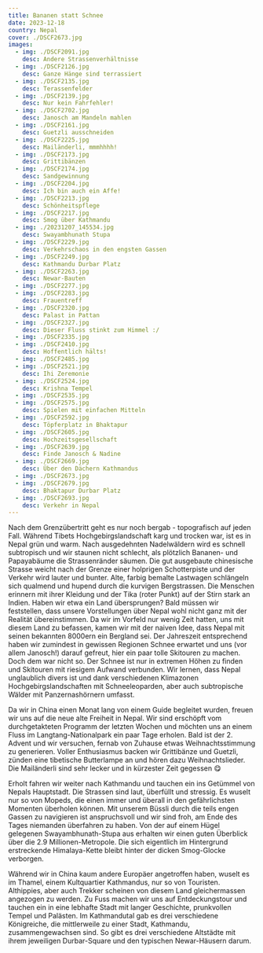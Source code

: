 ```yaml
---
title: Bananen statt Schnee
date: 2023-12-18
country: Nepal
cover: ./DSCF2673.jpg
images:
  - img: ./DSCF2091.jpg
    desc: Andere Strassenverhältnisse
  - img: ./DSCF2126.jpg
    desc: Ganze Hänge sind terrassiert
  - img: ./DSCF2135.jpg
    desc: Terassenfelder
  - img: ./DSCF2139.jpg
    desc: Nur kein Fahrfehler!
  - img: ./DSCF2702.jpg
    desc: Janosch am Mandeln mahlen
  - img: ./DSCF2161.jpg
    desc: Guetzli ausschneiden
  - img: ./DSCF2225.jpg
    desc: Mailänderli, mmmhhhh!
  - img: ./DSCF2173.jpg
    desc: Grittibänzen
  - img: ./DSCF2174.jpg
    desc: Sandgewinnung
  - img: ./DSCF2204.jpg
    desc: Ich bin auch ein Affe!
  - img: ./DSCF2213.jpg
    desc: Schönheitspflege
  - img: ./DSCF2217.jpg
    desc: Smog über Kathmandu
  - img: ./20231207_145534.jpg
    desc: Swayambhunath Stupa
  - img: ./DSCF2229.jpg
    desc: Verkehrschaos in den engsten Gassen
  - img: ./DSCF2249.jpg
    desc: Kathmandu Durbar Platz
  - img: ./DSCF2263.jpg
    desc: Newar-Bauten
  - img: ./DSCF2277.jpg
  - img: ./DSCF2283.jpg
    desc: Frauentreff
  - img: ./DSCF2320.jpg
    desc: Palast in Pattan
  - img: ./DSCF2327.jpg
    desc: Dieser Fluss stinkt zum Himmel :/
  - img: ./DSCF2335.jpg
  - img: ./DSCF2410.jpg
    desc: Hoffentlich hälts!
  - img: ./DSCF2485.jpg
  - img: ./DSCF2521.jpg
    desc: Ihi Zeremonie
  - img: ./DSCF2524.jpg
    desc: Krishna Tempel
  - img: ./DSCF2535.jpg
  - img: ./DSCF2575.jpg
    desc: Spielen mit einfachen Mitteln
  - img: ./DSCF2592.jpg
    desc: Töpferplatz in Bhaktapur
  - img: ./DSCF2605.jpg
    desc: Hochzeitsgesellschaft
  - img: ./DSCF2639.jpg
    desc: Finde Janosch & Nadine
  - img: ./DSCF2669.jpg
    desc: Über den Dächern Kathmandus
  - img: ./DSCF2673.jpg
  - img: ./DSCF2679.jpg
    desc: Bhaktapur Durbar Platz
  - img: ./DSCF2693.jpg
    desc: Verkehr in Nepal
---
```

Nach dem Grenzübertritt geht es nur noch bergab - topografisch auf jeden Fall. Während Tibets Hochgebirgslandschaft karg und trocken war, ist es in Nepal grün und warm. Nach ausgedehnten Nadelwäldern wird es schnell subtropisch und wir staunen nicht schlecht, als plötzlich Bananen- und Papayabäume die Strassenränder säumen. Die gut ausgebaute chinesische Strasse weicht nach der Grenze einer holprigen Schotterpiste und der Verkehr wird lauter und bunter. Alte, farbig bemalte Lastwagen schlängeln sich qualmend und hupend durch die kurvigen Bergstrassen. Die Menschen erinnern mit ihrer Kleidung und der Tika (roter Punkt) auf der Stirn stark an Indien. Haben wir etwa ein Land übersprungen? Bald müssen wir feststellen, dass unsere Vorstellungen über Nepal wohl nicht ganz mit der Realität übereinstimmen. Da wir im Vorfeld nur wenig Zeit hatten, uns mit diesem Land zu befassen, kamen wir mit der naiven Idee, dass Nepal mit seinen bekannten 8000ern ein Bergland sei. Der Jahreszeit entsprechend haben wir zumindest in gewissen Regionen Schnee erwartet und uns (vor allem Janosch!) darauf gefreut, hier ein paar tolle Skitouren zu machen. Doch dem war nicht so. Der Schnee ist nur in extremen Höhen zu finden und Skitouren mit riesigem Aufwand verbunden. Wir lernen, dass Nepal unglaublich divers ist und dank verschiedenen Klimazonen Hochgebirgslandschaften mit Schneeleoparden, aber auch subtropische Wälder mit Panzernashörnern umfasst.

Da wir in China einen Monat lang von einem Guide begleitet wurden, freuen wir uns auf die neue alte Freiheit in Nepal. Wir sind erschöpft vom durchgetakteten Programm der letzten Wochen und möchten uns an einem Fluss im Langtang-Nationalpark ein paar Tage erholen. Bald ist der 2. Advent und wir versuchen, fernab von Zuhause etwas Weihnachtsstimmung zu generieren. Voller Enthusiasmus backen wir Grittibänze und Guetzli, zünden eine tibetische Butterlampe an und hören dazu Weihnachtslieder. Die Mailänderli sind sehr lecker und in kürzester Zeit gegessen 😋

Erholt fahren wir weiter nach Kathmandu und tauchen ein ins Getümmel von Nepals Hauptstadt. Die Strassen sind laut, überfüllt und stressig. Es wuselt nur so von Mopeds, die einen immer und überall in den gefährlichsten Momenten überholen können. Mit unserem Büssli durch die teils engen Gassen zu navigieren ist anspruchsvoll und wir sind froh, am Ende des Tages niemanden überfahren zu haben. Von der auf einem Hügel gelegenen Swayambhunath-Stupa aus erhalten wir einen guten Überblick über die 2.9 Millionen-Metropole. Die sich eigentlich im Hintergrund erstreckende Himalaya-Kette bleibt hinter der dicken Smog-Glocke verborgen.

Während wir in China kaum andere Europäer angetroffen haben, wuselt es im Thamel, einem Kultquartier Kathmandus, nur so von Touristen. Althippies, aber auch Trekker scheinen von diesem Land gleichermassen angezogen zu werden. Zu Fuss machen wir uns auf Entdeckungstour und tauchen ein in eine lebhafte Stadt mit langer Geschichte, prunkvollen Tempel und Palästen. Im Kathmandutal gab es drei verschiedene Königreiche, die mittlerweile zu einer Stadt, Kathmandu, zusammengewachsen sind. So gibt es drei verschiedene Altstädte mit ihrem jeweiligen Durbar-Square und den typischen Newar-Häusern darum.
